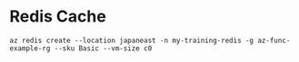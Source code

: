 # Redis Cache

```
az redis create --location japaneast -n my-training-redis -g az-func-example-rg --sku Basic --vm-size c0
```
